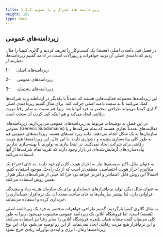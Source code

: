 ```yaml
---
title: 1.3.2 زیر دامنه های جنرال و یا عمومی
weight: 105
type: docs
---
```


## زیردامنه‌های عمومی

در فصل قبل دامنه‌ی اصلی (هسته) یک کسب‌وکار را تعریف کردیم و گالری کیمیا را مثال زدیم که دامنه‌ی اصلی آن تولید جواهرات و زیورآلات است. در ادامه گفتیم زیردامنه‌ها، عبارتند از:

1-      زیردامنه‌های اصلی

2-      زیردامنه‌های عمومی

3-      زیردامنه‌های پشتیبان

این زیردامنه‌ها مجموعه فعالیت‌هایی هستند که عمدتاً با یکدیگر در ارتباطند و به شرکت‌ها کمک می‌کنند تا به سمت دامنه اصلی حرکت کند. برای مثال گفتیم زیردامنه‌ی اصلی گالری کیمیا می‌تواند طراحی منحصر به فرد آنها باشد. زیرا هم نسبت به سایر رقبا مزیت رقابتی ایجاد می‌کند و هم اینکه کپی کردن آن سخت است.

در این فصل به توضیحات مربوط به زیردامنه‌های عمومی می پردازیم. زیردامنه‌های عمومی (Generic Subdomains) فعالیت‌های عمدتاً تجاری هستند که تمام شرکت‌ها و یا سازمان‌ها به یک شکل انجام می‌دهند. مانند زیردامنه‌های هسته، زیردامنه‌های عمومی هم به طور کلی پیاده‌سازی پیچیده و دشواری دارند. با این حال، این زیردامنه‌ها هیچ مزیت رقابتی برای شرکت ایجاد نمی‌کنند. در اینجا نیازی به نوآوری یا بهینه‌سازی نداریم: پیاده‌سازی‌های آزمایش‌شده‌ای در بازار وجود دارند که تقریبا تمام شرکت‌ها از آنها استفاده می‌کنند.

به عنوان مثال، اکثر سیستم‌ها نیاز به احراز هویت کاربران خود دارند. به جای اختراع یک مکانیزم احراز هویت اختصاصی، منطقی‌تر است که از یک راه‌حل موجود استفاده کنیم. احتمالاً این روش قابل اعتمادتر و امن‌تر خواهد بود چرا که خیلی از شرکت‌های دیگر هم از همین روش استفاده می‌کنند.

به عنوان مثال دیگر، تولید نرم‌افزارهای حسابداری برای یک سازمان هزینه زیاد و پیچیدگی فراوانی دارد، لذا بیشتر سازمان‌ها به جای ساخت مجدد آن، یک نرم‌افزار حسابداری را خریداری کرده و استفاده می‌نمایند.

به مثال گالری کیمیا بازگردیم: گفتیم طراحی جواهرات منحصر به فرد یک زیرداامنه اصلی (هسته) است، اما فروشگاه آنلاین یک زیردامنه عمومی محسوب می‌شود، زیرا به طور کلی می‌توان گفت مشابه همان پلتفرم فروشگاه آنلاین را سایر رقبا نیز استفاده می‌کنند و این نرم‌افزار هیچ مزیت رقابتی ایجاد نمی‌نماید. از این رو توصیه می‌شود برای این نوع زیردامنه‌ها زمان، انرژی و ایده‌ی نوآورانه زیادی خرج نشود.
